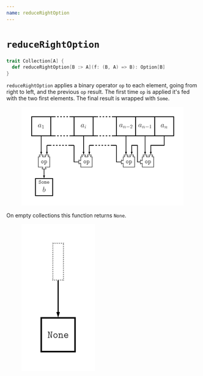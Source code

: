 ```yaml
---
name: reduceRightOption
---
```


# `reduceRightOption`

~~~ scala
trait Collection[A] {
  def reduceRightOption[B :> A](f: (B, A) => B): Option[B]
}
~~~

`reduceRightOption` applies a binary operator `op` to each element, going from right to left, and the previous `op` result. The first time `op` is applied it's fed with the two first elements. The final result is wrapped with `Some`.

<figure class="diagram">
  <img src="images/reduceRightOption.svg" alt="reduceRightOption function">
  <!-- <figcaption class="diagram-desc"></figcaption> -->
</figure>

On empty collections this function returns `None`.

<figure class="diagram">
  <img src="images/reduceRightOption.2.svg" alt="reduceRightOption function">
  <!-- <figcaption class="diagram-desc"></figcaption> -->
</figure>
